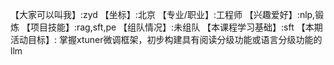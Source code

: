 【大家可以叫我】:zyd
【坐标】:北京
【专业/职业】:工程师
【兴趣爱好】:nlp,锻炼
【项目技能】:rag,sft,pe
【组队情况】:未组队
【本课程学习基础】:sft
【本期活动目标】: 掌握xtuner微调框架，初步构建具有阅读分级功能或语言分级功能的llm